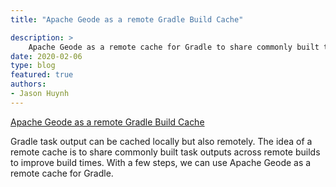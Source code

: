 ```yaml
---
title: "Apache Geode as a remote Gradle Build Cache"

description: >
    Apache Geode as a remote cache for Gradle to share commonly built task outputs across remote builds to improve build times
date: 2020-02-06
type: blog
featured: true
authors: 
- Jason Huynh
---
```


[Apache Geode as a remote Gradle Build Cache](https://jasonhuynh.blogspot.com/2020/02/apache-geode-as-remote-gradle-build.html)

Gradle task output can be cached locally but also remotely. The idea of a remote cache is to share commonly built task outputs across remote builds to improve build times. With a few steps, we can use Apache Geode as a remote cache for Gradle.


